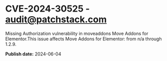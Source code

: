 # CVE-2024-30525 - audit@patchstack.com

Missing Authorization vulnerability in moveaddons Move Addons for Elementor.This issue affects Move Addons for Elementor: from n/a through 1.2.9.

**Publish date:** 2024-06-04
